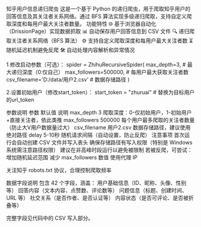 知乎用户信息递归爬虫
这是一个基于 Python 的递归爬虫，用于爬取知乎用户的回答信息及其关注者关系网络。通过 BFS 算法实现多级递归爬取，支持自定义爬取深度和每用户最大关注者数量。
功能特性
🌐 基于浏览器自动化（DrissionPage）实现数据抓取
📊 自动保存用户回答信息到 CSV 文件
🔍 递归爬取关注者关系网络（BFS 算法）
⚙️ 支持自定义爬取深度和每用户最大关注者数
⏳ 随机延迟机制避免反爬
🛠️ 自动处理内容解析和异常情况

1.修改启动参数（可选）：
spider = ZhihuRecursiveSpider(
    max_depth=3,            # 最大递归深度（0:仅自己）
    max_followers=500000,   # 每用户最大获取关注者数
    csv_filename='D:/data/用户2.csv'  # 数据存储路径
)

2.设置初始用户（修改start_token）：
start_token = "zhuruai"  # 替换为目标用户的url_token

参数说明
参数	默认值	说明
max_depth	3	爬取深度：0-仅初始用户，1-初始用户+直接关注者，依此类推
max_followers	500000	每个用户最多爬取的关注者数量（防止大V用户数据量过大）
csv_filename	用户2.csv	数据存储路径，建议使用绝对路径
delay	5-10秒	随机请求间隔（自动设置，防止反爬）
注意事项
首次运行会自动创建 CSV 文件并写入表头
确保存储路径有写入权限（特别是 Windows 系统需注意路径权限）
建议在非高峰时段运行以避免被限制
若被反爬，可尝试：
增加随机延迟范围
减少 max_followers 数值
使用代理 IP

关注知乎 robots.txt 协议，合理控制爬取频率

数据字段说明
包含 42 个字段，涵盖：
用户基础信息（ID、昵称、头像、性别等）
回答内容（文本内容、点赞数、评论数等）
问题信息（标题、创建时间、URL 等）
社交关系（是否作者、是否认证等）
内容状态（是否可评论、是否被折叠等）

完整字段见代码中的 CSV 写入部分。
